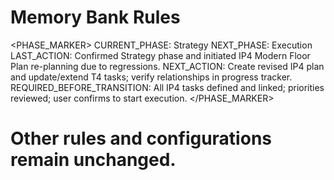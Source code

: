 # Memory Bank Rules

<PHASE_MARKER>
CURRENT_PHASE: Strategy
NEXT_PHASE: Execution
LAST_ACTION: Confirmed Strategy phase and initiated IP4 Modern Floor Plan re-planning due to regressions.
NEXT_ACTION: Create revised IP4 plan and update/extend T4 tasks; verify relationships in progress tracker.
REQUIRED_BEFORE_TRANSITION: All IP4 tasks defined and linked; priorities reviewed; user confirms to start execution.
</PHASE_MARKER>

# Other rules and configurations remain unchanged.
